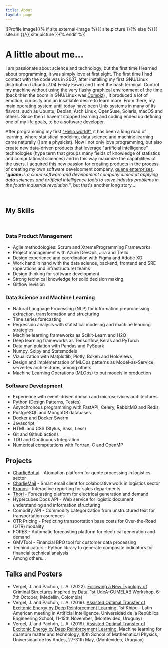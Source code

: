 ```yaml
---
title: About
layout: page
---
```

![Profile Image]({% if site.external-image %}{{ site.picture }}{% else %}{{ site.url }}/{{ site.picture }}{% endif %})

<h1>A little about me...</h1>

<p>I am passionate about science and technology, but the first time I learned about programming, it was simply love at first sight. The first time I had contact with the code was in 2007, after installing my first GNU/Linux distribution (Ubuntu 7.04 Feisty Fawn) and I met the bash terminal. Control my machine without using the very flashy graphical environment of the time (back then the boom in GNU/Linux was <a href="https://es.wikipedia.org/wiki/Compiz">Compiz</a>) , it produced a lot of emotion, curiosity and an insatiable desire to learn more. From there, my main operating system until today have been Unix systems in many of its flavors, such as Ubuntu, Debian, Arch Linux, OpenSuse, Solaris, macOS and others. Since then I haven't stopped learning and coding ended up defining one of my life goals, to be a software developer.</p>

<p>After programming my first <a href="https://en.wikipedia.org/wiki/%22Hello,_World!%22_program">"Hello world!"</a>, it has been a long road of learning, where statistical modeling, data science and machine learning came naturally (I am a physicist). Now I not only love programming, but also create new data-driven products that leverage "artificial intelligence" technologies (hype term that groups many fields of knowledge of statistics and computational sciences) and in this way maximize the capabilities of the users. I acquired this new passion for creating products in the process of creating my own software development company, <a href="http://guane.com.co">guane enterprises</a>. "<i><b>guane</b> is a cloud software and development company aimed at applying data sciences and artificial intelligence tools to solve industry problems in the fourth industrial revolution.</i>", but that's another long story...</p>


<br>
<h2>My Skills</h2>
<br>
<h3>Data Product Management</h3>

<ul class="skill-list">
	<li>Agile methodologies: Scrum and XtremeProgramming Frameworks</li>
	<li>Project management with Azure DevOps, Jira and Trello</li>
	<li>Design experience and coordination with Figma and Adobe XD</li>
	<li>Work hand in hand with the data science, backend, frontend and SRE (operations and infrastructure) teams</li>
	<li>Design thinking for software development</li>
	<li>Strong technical knowledge for solid decision making</li>
	<li>Gitflow revision</li>
</ul>


<h3>Data Science and Machine Learning</h3>

<ul class="skill-list">
	<li>Natural Language Processing (NLP) for information preprocessing, extraction, transformation and structuring</li>
	<li>Time series forecasting</li>
	<li>Regression analysis with statistical modeling and machine learning strategies</li>
	<li>Machine learning frameworks as Scikit-Learn and H2O</li>
	<li>Deep learning frameworks as Tensorflow, Keras and PyTorch</li>
	<li>Data manipulation with Pandas and PySpark</li>
	<li>Numpy, Scipy and Statsmodels</li>
	<li>Vizualization with Matplotlib, Plotly, Bokeh and HoloViews</li>
	<li>Design and implementation of MLOps patterns as Model-as-Service, serverles architectures, among others</li>
	<li>Machine Learning Operations (MLOps) to put models in production</li>
</ul>


<h3>Software Development</h3>

<ul class="skill-list">
	<li>Experience with event-driven domain and microservices architectures</li>
	<li>Python (Design Patterns, Testes)</li>
	<li>Asynchronous programming with FastAPI, Celery, RabbitMQ and Redis</li>
	<li>PostgreSQL and MongoDB databases</li>
	<li>Docker and Docker Swarm</li>
	<li>Javascript</li>
	<li>HTML and CSS (Stylus, Sass, Less)</li>
	<li>Git and Github actions</li>
	<li>TDD and Continuous Integration</li>
	<li>Numerical computations with Fortran, C and OpenMP</li>
</ul>

<h2>Projects</h2>

<ul>
	<li><a href="https://assistant.charliebot.ai/">CharlieBot.ai</a> - Atomation platform for quote processing in logistics sector</li>
	<li><a href="https://http://charlie-mail.charliebot.ai/">CharlieMail</a> - Smart email client for colaborative work in logistics sector</li>
	<li><a href="https://kronos.charliebot.ai/">Kronos</a> - Interactive reporting for sales departments</li>
	<li><a href="https://thori.guane.com.co/">Thori</a> - Forecasting platform for electrical generation and demand</a></li>
	<li>Hypercubes Docs API - Web service for logistic document understanding and information structuring</li>
	<li>Comodity API - Commodity categorization from unstructured text for transportation asurences</li>
	<li>OTR Pricing - Predicting transportation base costs for Over-the-Road (OTR) modality</li>
    <li>FORES - Automatic forecasting platform for electrical generation and demand</li>
    <li>GMVTool - Financial BPO tool for customer data processing</li>
	<li>Techindicators - Python library to generate composite indicators for financial technical analysis</li>
	<li>Among others...</li>
</ul>

<h2>Talks and Posters</h2>

<ul>
	<li>
		Vergel, J. and Pachón, L. A. (2022). <a href="https://www.gumelab.net/transfer/veranstaltungen/Bisherige-Aktivitaeten/Programa-Workshop-Medellin.pdf">Following a New Typology of Criminal Structures Inspired by Data.</a> 1st UdeA-GUMELAB Workshop, 6-7th October, (Medellín, Colombia)
	</li>
	<li>
		Vergel, J. and Pachón, L. A. (2019). <a href="https://khipu.ai/postersessions/">Assisted Optimal Transfer of Excitonic Energy by Deep Reinforcement Learning.</a> 1st Khipu - Latin American meeting in Artificial Intelligence, Universidad de la República Engineering School, 11-15th November, (Montevideo, Uruguay)
	</li>
	<li>
		Vergel, J. and Pachón, L. A. (2019). <a href="http://157.253.244.83/~cursillo_gr/escuela2019/abstracts.php">Assisted Optimal Transfer of Excitonic Energy by Deep Reinforcement Learning.</a> Machine learning for quantum matter and technology, 10th School of Mathematical Physics, Universidad de los Andes, 27-31th May, (Montevideo, Uruguay)
	</li>
</ul>